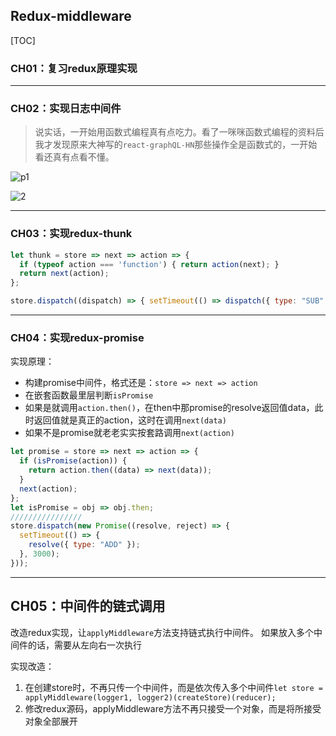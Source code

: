 ## Redux-middleware

[TOC]

### CH01：复习redux原理实现



------

### CH02：实现日志中间件

> 说实话，一开始用函数式编程真有点吃力。看了一咪咪函数式编程的资料后我才发现原来大神写的`react-graphQL-HN`那些操作全是函数式的，一开始看还真有点看不懂。

![p1](https://raw.githubusercontent.com/zhufengnodejs/201701redux-middleware/master/imags/1.redux.png)

![2](https://raw.githubusercontent.com/zhufengnodejs/201701redux-middleware/master/imags/2.middleware.png)

------

### CH03：实现redux-thunk

```js
let thunk = store => next => action => {
  if (typeof action === 'function') { return action(next); }
  return next(action);
};

store.dispatch((dispatch) => { setTimeout(() => dispatch({ type: "SUB" }), 3000) });
```

------

### CH04：实现redux-promise

实现原理：
  - 构建promise中间件，格式还是：`store => next => action`
  - 在嵌套函数最里层判断`isPromise`
  - 如果是就调用`action.then()`，在then中那promise的resolve返回值data，此时返回值就是真正的action，这时在调用`next(data)`
  - 如果不是promise就老老实实按套路调用`next(action)`

```js
let promise = store => next => action => {
  if (isPromise(action)) {
    return action.then((data) => next(data));
  }
  next(action);
};
let isPromise = obj => obj.then;
////////////////
store.dispatch(new Promise((resolve, reject) => {
  setTimeout(() => {
    resolve({ type: "ADD" });
  }, 3000);
}));
```

-----

## CH05：中间件的链式调用

改造redux实现，让`applyMiddleware`方法支持链式执行中间件。
如果放入多个中间件的话，需要从左向右一次执行

实现改造：

1. 在创建store时，不再只传一个中间件，而是依次传入多个中间件`let store = applyMiddleware(logger1, logger2)(createStore)(reducer);`
2. 修改redux源码，applyMiddleware方法不再只接受一个对象，而是将所接受对象全部展开
